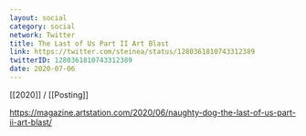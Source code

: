 ```yaml
---
layout: social
category: social
network: Twitter
title: The Last of Us Part II Art Blast
link: https://twitter.com/steinea/status/1280361810743312389
twitterID: 1280361810743312389
date: 2020-07-06
---
```


[[2020]] / [[Posting]]

<https://magazine.artstation.com/2020/06/naughty-dog-the-last-of-us-part-ii-art-blast/>
